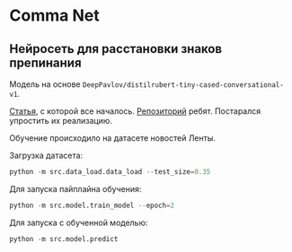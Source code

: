 # Comma Net

## Нейросеть для расстановки знаков препинания

Модель на основе `DeepPavlov/distilrubert-tiny-cased-conversational-v1`.

[Статья](https://habr.com/ru/company/barsgroup/blog/563854/), с которой все началось.
[Репозиторий](https://github.com/sviperm/neuro-comma) ребят.
Постарался упростить их реализацию.

Обучение происходило на датасете новостей Ленты.

Загрузка датасета:
```python
python -m src.data_load.data_load --test_size=0.35
```

Для запуска пайплайна обучения:
```python
python -m src.model.train_model --epoch=2
```

Для запуска с обученной моделью: 
```python
python -m src.model.predict
```
